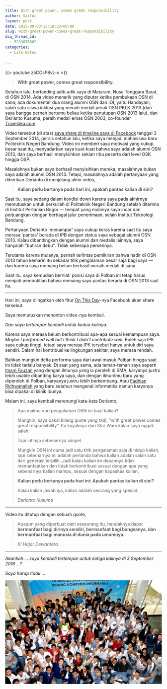 ```yaml
---
title: With great power, comes great responsibility
author: Saiful
layout: post
date: 2015-09-03T13:18:33+00:00
slug: with-great-power-comes-great-responsibility
dsq_thread_id:
  - 5233076662
categories:
  - Life Notes

---
```

{{< youtube z5CCsP8vL-o >}}

> **With great power, comes great responsibility.**

Setahun lalu, bertanding adik-adik saya di Mataram, Nusa Tenggara Barat, di OSN 2014. Ada video menarik yang diputar ketika pembukaan OSN di sana; ada dokumenter dua orang alumni OSN dan IOI, yaitu Handayani, salah satu siswa inklusi yang meraih medali perak OSN PKLK 2013 (dan saya bangga pernah bertemu beliau ketika penutupan OSN 2013 lalu), dan Derianto Kusuma, peraih medali emas OSN 2003, co-founder [Traveloka.com][1].

Video tersebut (di atas) [saya share di timeline saya di Facebook][2] tanggal 3 September 2014, persis setahun lalu, ketika saya menjadi mahasiswa baru Politeknik Negeri Bandung. Video ini memberi saya motivasi yang cukup besar saat itu, menyadarkan saya kuat-kuat bahwa saya adalah alumni OSN 2013, dan saya berhasil menyisihkan sekian ribu peserta dari level OSK hingga OSP.

Masalahnya bukan saya berhasil menyisihkan mereka; masalahnya bukan saya adalah alumni OSN 2013. Tetapi, masalahnya adalah pertanyaan yang diberikan Derianto di menjelang akhir video,

> **Kalian perlu bertanya pada hari ini, apakah pantas kalian di sini?**

<!--more-->Saat itu, saya sedang dalam kondisi down karena saya pada akhirnya memutuskan untuk berkuliah di Politeknik Negeri Bandung setelah diterima di Institut Pertanian Bogor — tempat yang mulanya saya incar dan perjuangkan dengan berbagai jalur penerimaan, selain Institut Teknologi Bandung.

Pertanyaan Derianto 'menampar' saya cukup keras karena saat itu saya merasa 'pantas' berada di IPB dengan status saya sebagai alumni OSN 2013. Kalau dibandingkan dengan alumni dan medalis lainnya, saya hanyalah "butiran debu". Tidak seberapa persennya.

Terutama karena mulanya, pernah terlintas pemikiran bahwa hadir di OSN 2013 tahun kemarin itu sekadar titik pengalaman besar saja bagi saya — dan karena saya memang belum berhasil meraih medali di sana.

Saat itu, saya kemudian berniat: posisi saya di Polban ini tetap harus menjadi pembuktian bahwa memang saya pantas berada di OSN 2013 saat itu.

***

Hari ini, saya diingatkan oleh fitur [On This Day][3]-nya Facebook akan share tersebut.

Saya memutuskan menonton video-nya kembali.

_Dan saya tertampar kembali untuk kedua kalinya._

Karena saya merasa belum berkontribusi apa-apa sesuai kemampuan saya. _Maybe I performed well but I think I didn't contribute well._ Boleh saja IPK saya cukup tinggi, tetapi saya merasa IPK tersebut hanya untuk diri saya sendiri. Dalam hal kontribusi ke lingkungan sekitar, saya merasa rendah.

Bahkan mungkin delta performa saya dari awal masuk Polban hingga saat ini tidak terlalu banyak. Di saat yang sama, ada teman-teman saya seperti [Imam Fauzan][4] yang dengan ilmunya yang ia peroleh di SMA, karyanya justru lebih usable dibanding karya saya, dan dengan ilmu-ilmu baru yang diperoleh di Polban, karyanya justru lebih berkembang. Atau [Fadhlan Ridhwanallah][5] yang baru setahun mengenal informatika namun karyanya bisa dipakai di klinik ibunya.

Malam ini, saya kembali merenungi kata-kata Derianto,

> Apa makna dari pengalaman OSN ini buat kalian?
>
> Mungkin, saya bakal bilang quote yang tadi, "with great power comes great responsibility". Itu kayaknya dari Star Wars kalau saya nggak salah.
>
> Tapi intinya sebenarnya simpel.
>
> Mungkin OSN ini cuma jadi satu titik pengalaman saja di hidup kalian, tapi sebenarnya ini adalah pertanda bahwa kalian adalah salah satu dari generasi terpilih. Jadi kalau kalian ke depannya tidak memanfaatkan dan tidak berkontribusi sesuai dengan apa yang sebenarnya kalian mampu, sesuai dengan kapasitas kalian,
>
> **Kalian perlu bertanya pada hari ini: Apakah pantas kalian di sini?**
>
> Kalau kalian jawab iya, kalian adalah seorang yang spesial.
>
> <cite>Derianto Kusuma</cite>

***

Video itu ditutup dengan sebuah quote,

> Apapun yang diperbuat oleh seseorang itu, hendaknya dapat **bermanfaat bagi dirinya sendiri, bermanfaat bagi bangsanya, dan bermanfaat bagi manusia di dunia pada umumnya**.

> <cite>Ki Hajar Dewantara</cite>

***

_Akankah ... saya kembali tertampar untuk ketiga kalinya di 3 September 2016 ...?_

_Saya harap tidak ..._

![](peserta-osn-2013-informatika.jpg)

 [1]: http://www.traveloka.com
 [2]: https://www.facebook.com/saifulwebid/posts/10201646632088087
 [3]: https://www.facebook.com/onthisday/
 [4]: https://www.facebook.com/imamfzn
 [5]: https://www.facebook.com/fadhlan.ridhwanallah
